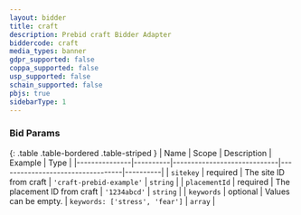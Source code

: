 ```yaml
---
layout: bidder
title: craft
description: Prebid craft Bidder Adapter
biddercode: craft
media_types: banner
gdpr_supported: false
coppa_supported: false
usp_supported: false
schain_supported: false
pbjs: true
sidebarType: 1
---
```


### Bid Params

{: .table .table-bordered .table-striped }
| Name          | Scope    | Description                 | Example                          | Type     |
|---------------|----------|-----------------------------|----------------------------------|----------|
| `sitekey`     | required | The site ID from craft      | `'craft-prebid-example'`         | `string` |
| `placementId` | required | The placement ID from craft | `'1234abcd'`                     | `string` |
| `keywords`    | optional | Values can be empty.        | `keywords: ['stress', 'fear']`   | `array`  |

